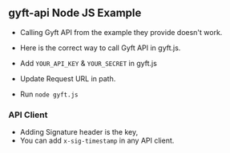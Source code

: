 ## gyft-api Node JS Example

- Calling Gyft API from the example they provide doesn't work.

- Here is the correct way to call Gyft API in gyft.js.

- Add ```YOUR_API_KEY``` & ```YOUR_SECRET``` in gyft.js

- Update Request URL in path.

- Run ``` node gyft.js ```


### API Client

- Adding Signature header is the key, 
- You can add ```x-sig-timestamp``` in any API client.
